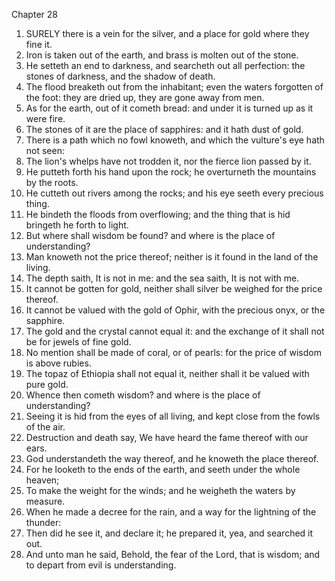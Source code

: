

Chapter 28

1. SURELY there is a vein for the silver, and a place for gold where they fine it.
2. Iron is taken out of the earth, and brass is molten out of the stone.
3. He setteth an end to darkness, and searcheth out all perfection: the stones of darkness, and the shadow of death.
4. The flood breaketh out from the inhabitant; even the waters forgotten of the foot: they are dried up, they are gone away from men.
5. As for the earth, out of it cometh bread: and under it is turned up as it were fire.
6. The stones of it are the place of sapphires: and it hath dust of gold.
7. There is a path which no fowl knoweth, and which the vulture's eye hath not seen:
8. The lion's whelps have not trodden it, nor the fierce lion passed by it.
9. He putteth forth his hand upon the rock; he overturneth the mountains by the roots.
10. He cutteth out rivers among the rocks; and his eye seeth every precious thing.
11. He bindeth the floods from overflowing; and the thing that is hid bringeth he forth to light.
12. But where shall wisdom be found?  and where is the place of understanding?
13. Man knoweth not the price thereof; neither is it found in the land of the living.
14. The depth saith, It is not in me: and the sea saith, It is not with me.
15. It cannot be gotten for gold, neither shall silver be weighed for the price thereof.
16. It cannot be valued with the gold of Ophir, with the precious onyx, or the sapphire.
17. The gold and the crystal cannot equal it: and the exchange of it shall not be for jewels of fine gold.
18. No mention shall be made of coral, or of pearls: for the price of wisdom is above rubies.
19. The topaz of Ethiopia shall not equal it, neither shall it be valued with pure gold.
20. Whence then cometh wisdom?  and where is the place of understanding?
21. Seeing it is hid from the eyes of all living, and kept close from the fowls of the air.
22. Destruction and death say, We have heard the fame thereof with our ears.
23. God understandeth the way thereof, and he knoweth the place thereof.
24. For he looketh to the ends of the earth, and seeth under the whole heaven;
25. To make the weight for the winds; and he weigheth the waters by measure.
26. When he made a decree for the rain, and a way for the lightning of the thunder:
27. Then did he see it, and declare it; he prepared it, yea, and searched it out.
28. And unto man he said, Behold, the fear of the Lord, that is wisdom; and to depart from evil is understanding.
